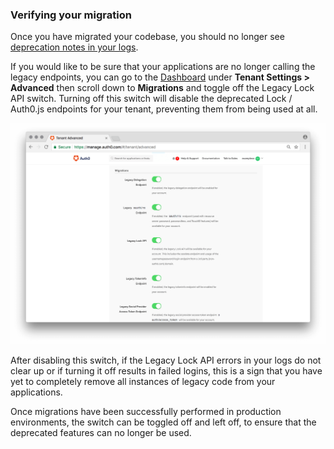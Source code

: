 ### Verifying your migration

Once you have migrated your codebase, you should no longer see [deprecation notes in your logs](/troubleshoot/references/deprecation-errors).

If you would like to be sure that your applications are no longer calling the legacy endpoints, you can go to the [Dashboard](${manage_url}/#/tenant/advanced) under **Tenant Settings > Advanced** then scroll down to **Migrations** and toggle off the Legacy Lock API switch. Turning off this switch will disable the deprecated Lock / Auth0.js endpoints for your tenant, preventing them from being used at all.

![Legacy Lock API](/media/articles/libraries/lock/migration-toggles.png)

After disabling this switch, if the Legacy Lock API errors in your logs do not clear up or if turning it off results in failed logins, this is a sign that you have yet to completely remove all instances of legacy code from your applications.

Once migrations have been successfully performed in production environments, the switch can be toggled off and left off, to ensure that the deprecated features can no longer be used.

